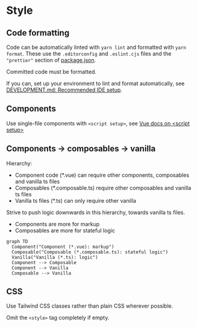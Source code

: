 # Style

## Code formatting

Code can be automatically linted with `yarn lint` and formatted with `yarn format`. These use the `.editorconfig` and `.eslint.cjs` files and the `"prettier"` section of [package.json](../package.json).

Committed code must be formatted.

If you can, set up your environment to lint and format automatically, see [DEVELOPMENT.md: Recommended IDE setup](DEVELOPMENT.md#recommended-ide-setup).

## Components

Use single-file components with `<script setup>`, see [Vue docs on \<script setup>](https://v3.vuejs.org/api/sfc-script-setup.html)

## Components → composables → vanilla

Hierarchy:

- Component code (\*.vue) can require other components, composables and vanilla ts files
- Composables (\*.composable.ts) require other composables and vanilla ts files
- Vanilla ts files (\*.ts) can only require other vanilla

Strive to push logic downwards in this hierarchy, towards vanilla ts files.

- Components are more for markup
- Composables are more for stateful logic

```mermaid
graph TD
  Component("Component (*.vue): markup")
  Composable("Composable (*.composable.ts): stateful logic")
  Vanilla("Vanilla (*.ts): logic")
  Component --> Composable
  Component --> Vanilla
  Composable --> Vanilla
```

## CSS

Use Tailwind CSS classes rather than plain CSS wherever possible.

Omit the `<style>` tag completely if empty.
